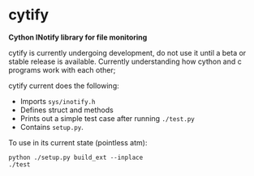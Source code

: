 cytify
======

**Cython INotify library for file monitoring**

cytify is currently undergoing development, do not use it until a beta or stable release is available.
Currently understanding how cython and c programs work with each other;

cytify current does the following:
- Imports `sys/inotify.h`
- Defines struct and methods
- Prints out a simple test case after running `./test.py`
- Contains `setup.py`.

To use in its current state (pointless atm):

    python ./setup.py build_ext --inplace
    ./test

